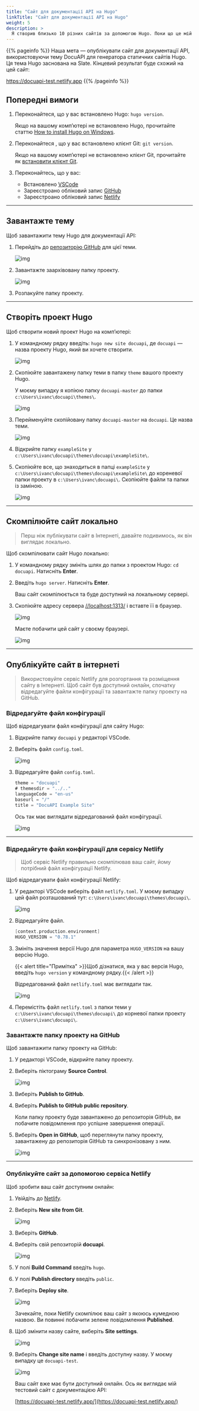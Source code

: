 ```yaml
---
title: "Сайт для документації API на Hugo"
linkTitle: "Сайт для документації API на Hugo"
weight: 5
description: >
  Я створив близько 10 різних сайтів за допомогою Hugo. Поки що це мій улюблений генератор статичних сайтів. Швидкість компіляції — менше хвилини для кожного сайту, що я опублікував. Однак процес налаштування сайтів Hugo для мене не дуже зрозумілий. Я хотів би мати чіткі інструкції, як додати тему та опублікувати сайт в Інтернеті. Багато тем Hugo доступні на [JAMstack Themes](https://jamstackthemes.dev/).
---
```


{{% pageinfo %}}
Наша мета — опублікувати сайт для документації API, використовуючи тему DocuAPI для генератора статичних сайтів Hugo. Ця тема Hugo заснована на Slate. Кінцевий результат буде схожий на цей сайт:

https://docuapi-test.netlify.app
{{% /pageinfo %}}

## Попередні вимоги

1. Переконайтеся, що у вас встановлено Hugo: `hugo version`.

    Якщо на вашому комп’ютері не встановлено Hugo, прочитайте статтю [How to install Hugo on Windows](https://docsy-site.netlify.app/docs/static-site-generators/hugo-install/).

2. Переконайтеся , що у вас встановлено клієнт Git: `git version`.

    Якщо на вашому комп’ютері не встановлено клієнт Git, прочитайте як [встановити клієнт Git](https://docsy-site.netlify.app/docs/static-site-generators/jekyll/#git-client).

3. Переконайтесь, що у вас:

    * Встановлено [VSCode](https://code.visualstudio.com/)
    * Зареєстроано обліковий запис [GitHub](https://github.com/)
    * Зареєстроано обліковий запис [Netlify](https://www.netlify.com/)

---

## Завантажте тему

Щоб завантажити тему Hugo для документації API:

1. Перейдіть до [репозиторію GitHub](https://github.com/bep/docuapi) для цієї теми.

    ![img](/docs/img/docuapi-theme.png)

2. Завантажте заархівовану папку проекту.

    ![img](/docs/img/download-theme-docuapi.png)

3. Розпакуйте папку проекту.

---

## Створіть проект Hugo

Щоб створити новий проект Hugo на комп’ютері:

1. У командному рядку введіть: `hugo new site docuapi`, де `docuapi` — назва проекту Hugo, який ви хочете створити.

    ![img](/docs/img/hugo-new-site.png)

2. Скопіюйте завантажену папку теми в папку `theme` вашого проекту Hugo.

    У моєму випадку я копіюю папку `docuapi-master` до папки `c:\Users\ivanc\docuapi\themes\`.

    ![img](/docs/img/copy-theme-folder.png)

3. Перейменуйте скопійовану папку `docuapi-master` на `docuapi`. Це назва теми.

    ![img](/docs/img/renamed-folder.png)

4. Відкрийте папку `exampleSite` у `c:\Users\ivanc\docuapi\themes\docuapi\exampleSite\`.

5. Скопіюйте все, що знаходиться в папці `exampleSite` у `c:\Users\ivanc\docuapi\themes\docuapi\exampleSite\` до кореневої папки проекту в `c:\Users\ivanc\docuapi\`. Скопіюйте файли та папки із заміною.

    ![img](/docs/img/copy-exampleSite.png)

---

## Скомпілюйте сайт локально

> Перш ніж публікувати сайт в Інтернеті, давайте подивимось, як він виглядає локально.

Щоб скомпілювати сайт Hugo локально:

1. У командному рядку змініть шлях до папки з проектом Hugo: `cd docuapi`. Натисніть **Enter**.

2. Введіть `hugo server`. Натисніть **Enter**.

    Ваш сайт скомпілюється та буде доступний на локальному сервері.

3. Скопіюйте адресу сервера [//localhost:1313/](//localhost:1313/) і вставте її в браузер.

    ![img](/docs/img/hugo-server.png)

    Маєте побачити цей сайт у своєму браузері.

    ![img](/docs/img/local-site.png)

---

## Опублікуйте сайт в інтернеті

> Використовуйте сервіс Netlify для розгортання та розміщення сайту в Інтернеті. Щоб сайт був доступний онлайн, спочатку відредагуйте файли конфігурації та завантажте папку проекту на GitHub.

### Відредагуйте файл конфігурації

Щоб відредагувати файл конфігурації для сайту Hugo:

1. Відкрийте папку `docuapi` у редакторі VSCode.

2. Виберіть файл `config.toml`.

    ![img](/docs/img/config.toml-file.png)

3. Відредагуйте файл `config.toml`.

    ```go
    theme = "docuapi"
    # themesdir = "../.."
    languageCode = "en-us"
    baseurl = "/"
    title = "DocuAPI Example Site"
    ```

    Ось так має виглядати відредагований файл конфігурації.

    ![img](/docs/img/edited-toml.png)

---

### Відредайгуте файл конфігурації для сервісу Netlify

> Щоб сервіс Netlify правильно скомпілював ваш сайт, йому потрібний файл конфігурації Netlify.

Щоб відредагувати файл конфігурації Netlify:

1. У редакторі VSCode виберіть файл `netlify.toml`. У моєму випадку цей файл розташований тут: `c:\Users\ivanc\docuapi\themes\docuapi\`.

    ![img](/docs/img/netlify.toml.png)

2. Відредагуйте файл.

    ```go
    [context.production.environment]
    HUGO_VERSION = "0.78.1"
    ```

3. Змініть значення версії Hugo для параметра `HUGO_VERSION` на вашу версію Hugo.

    {{< alert title="Примітка" >}}Щоб дізнатися, яка у вас версія Hugo, введіть `hugo version` у командному рядку.{{< /alert >}}

    Відредагований файл `netlify.toml` має виглядати так.

    ![img](/docs/img/netlify-file.png)

4. Перемістіть файл `netlify.toml` з папки теми у `c:\Users\ivanc\docuapi\themes\docuapi\` до корневої папки проекту `c:\Users\ivanc\docuapi\`.

### Завантажте папку проекту на GitHub

Щоб завантажити папку проекту на GitHub:

1. У редакторі VSCode, відкрийте папку проекту.

2. Виберіть піктограму **Source Control**.

    ![img](/docs/img/source-control.png)

3. Виберіть **Publish to GitHub**.

4. Виберіть **Publish to GitHub public repository**.

    Коли папку проекту буде завантажено до репозиторія GitHub, ви побачите повідомлення про успішне завершення операції.

5. Виберіть **Open in GitHub**, щоб переглянути папку проекту, завантажену до репозиторія GitHub та синхронізовану з ним.

    ![img](/docs/img/github-repo-docuapi.png)

---

### Опублікуйте сайт за допомогою сервіса Netlify

Щоб зробити ваш сайт доступним онлайн:

1. Увійдіть до [Netlify](https://www.netlify.com/).

2. Виберіть **New site from Git**.

    ![img](/docs/img/new-site-netlify.png)

3. Виберіть **GitHub**.

4. Виберіть свій репозиторій **docuapi**.

    ![img](/docs/img/docuapi-repo.png)

5. У полі **Build Command** введіть `hugo`.

6. У полі **Publish directory** введіть `public`.

7. Виберіть **Deploy site**.

    ![img](/docs/img/deploy-site.png)

    Зачекайте, поки Netlify скомпілює ваш сайт з якоюсь кумедною назвою. Ви повинні побачити зелене повідомлення **Published**.

8. Щоб змінити назву сайте, виберіть **Site settings**.

    ![img](/docs/img/site-settings.png)

9. Виберіть **Change site name** і введіть доступну назву. У моєму випадку це `docuapi-test`.

    ![img](/docs/img/change-name-docuapi.png)

    Ваш сайт вже має бути доступний онлайн. Ось як виглядає мій тестовий сайт с документацією API:

    [https://docuapi-test.netlify.app/](https://docuapi-test.netlify.app/)